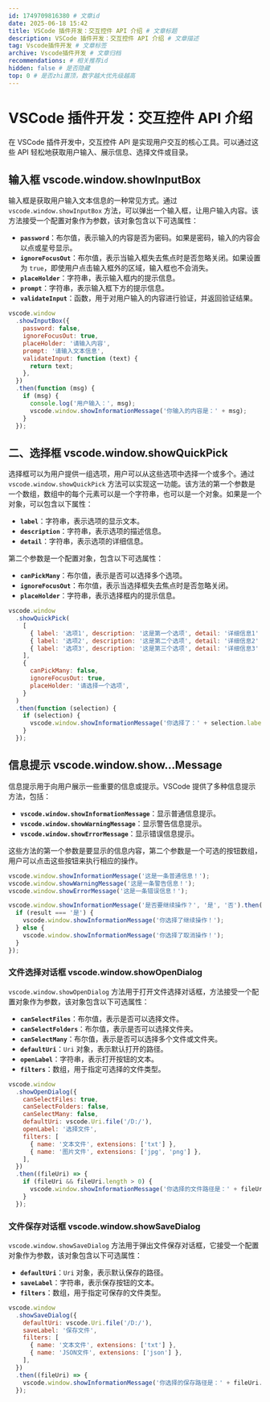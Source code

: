 ```yaml
---
id: 1749709816380 # 文章id
date: 2025-06-18 15:42
title: VSCode 插件开发：交互控件 API 介绍 # 文章标题
description: VSCode 插件开发：交互控件 API 介绍 # 文章描述
tag: Vscode插件开发 # 文章标签
archive: Vscode插件开发 # 文章归档
recommendations: # 相关推荐id
hidden: false # 是否隐藏
top: 0 # 是否zhi置顶，数字越大优先级越高
---
```


# VSCode 插件开发：交互控件 API 介绍

在 VSCode 插件开发中，交互控件 API 是实现用户交互的核心工具。可以通过这些 API 轻松地获取用户输入、展示信息、选择文件或目录。

## 输入框 vscode.window.showInputBox

输入框是获取用户输入文本信息的一种常见方式。通过 `vscode.window.showInputBox` 方法，可以弹出一个输入框，让用户输入内容。该方法接受一个配置对象作为参数，该对象包含以下可选属性：

- **`password`**：布尔值，表示输入的内容是否为密码。如果是密码，输入的内容会以点或星号显示。
- **`ignoreFocusOut`**：布尔值，表示当输入框失去焦点时是否忽略关闭。如果设置为 `true`，即使用户点击输入框外的区域，输入框也不会消失。
- **`placeHolder`**：字符串，表示输入框内的提示信息。
- **`prompt`**：字符串，表示输入框下方的提示信息。
- **`validateInput`**：函数，用于对用户输入的内容进行验证，并返回验证结果。

```javascript
vscode.window
  .showInputBox({
    password: false,
    ignoreFocusOut: true,
    placeHolder: '请输入内容',
    prompt: '请输入文本信息',
    validateInput: function (text) {
      return text;
    },
  })
  .then(function (msg) {
    if (msg) {
      console.log('用户输入：', msg);
      vscode.window.showInformationMessage('你输入的内容是：' + msg);
    }
  });
```

## 二、选择框 vscode.window.showQuickPick

选择框可以为用户提供一组选项，用户可以从这些选项中选择一个或多个。通过 `vscode.window.showQuickPick` 方法可以实现这一功能。该方法的第一个参数是一个数组，数组中的每个元素可以是一个字符串，也可以是一个对象。如果是一个对象，可以包含以下属性：

- **`label`**：字符串，表示选项的显示文本。
- **`description`**：字符串，表示选项的描述信息。
- **`detail`**：字符串，表示选项的详细信息。

第二个参数是一个配置对象，包含以下可选属性：

- **`canPickMany`**：布尔值，表示是否可以选择多个选项。
- **`ignoreFocusOut`**：布尔值，表示当选择框失去焦点时是否忽略关闭。
- **`placeHolder`**：字符串，表示选择框内的提示信息。

```javascript
vscode.window
  .showQuickPick(
    [
      { label: '选项1', description: '这是第一个选项', detail: '详细信息1' },
      { label: '选项2', description: '这是第二个选项', detail: '详细信息2' },
      { label: '选项3', description: '这是第三个选项', detail: '详细信息3' },
    ],
    {
      canPickMany: false,
      ignoreFocusOut: true,
      placeHolder: '请选择一个选项',
    }
  )
  .then(function (selection) {
    if (selection) {
      vscode.window.showInformationMessage('你选择了：' + selection.label);
    }
  });
```

## 信息提示 vscode.window.show...Message

信息提示用于向用户展示一些重要的信息或提示。VSCode 提供了多种信息提示方法，包括：

- **`vscode.window.showInformationMessage`**：显示普通信息提示。
- **`vscode.window.showWarningMessage`**：显示警告信息提示。
- **`vscode.window.showErrorMessage`**：显示错误信息提示。

这些方法的第一个参数是要显示的信息内容，第二个参数是一个可选的按钮数组，用户可以点击这些按钮来执行相应的操作。

```javascript
vscode.window.showInformationMessage('这是一条普通信息！');
vscode.window.showWarningMessage('这是一条警告信息！');
vscode.window.showErrorMessage('这是一条错误信息！');

vscode.window.showInformationMessage('是否要继续操作？', '是', '否').then((result) => {
  if (result === '是') {
    vscode.window.showInformationMessage('你选择了继续操作！');
  } else {
    vscode.window.showInformationMessage('你选择了取消操作！');
  }
});
```

### 文件选择对话框 vscode.window.showOpenDialog

`vscode.window.showOpenDialog` 方法用于打开文件选择对话框，方法接受一个配置对象作为参数，该对象包含以下可选属性：

- **`canSelectFiles`**：布尔值，表示是否可以选择文件。
- **`canSelectFolders`**：布尔值，表示是否可以选择文件夹。
- **`canSelectMany`**：布尔值，表示是否可以选择多个文件或文件夹。
- **`defaultUri`**：`Uri` 对象，表示默认打开的路径。
- **`openLabel`**：字符串，表示打开按钮的文本。
- **`filters`**：数组，用于指定可选择的文件类型。

```javascript
vscode.window
  .showOpenDialog({
    canSelectFiles: true,
    canSelectFolders: false,
    canSelectMany: false,
    defaultUri: vscode.Uri.file('/D:/'),
    openLabel: '选择文件',
    filters: [
      { name: '文本文件', extensions: ['txt'] },
      { name: '图片文件', extensions: ['jpg', 'png'] },
    ],
  })
  .then((fileUri) => {
    if (fileUri && fileUri.length > 0) {
      vscode.window.showInformationMessage('你选择的文件路径是：' + fileUri[0].fsPath);
    }
  });
```

### 文件保存对话框 vscode.window.showSaveDialog

`vscode.window.showSaveDialog` 方法用于弹出文件保存对话框，它接受一个配置对象作为参数，该对象包含以下可选属性：

- **`defaultUri`**：`Uri` 对象，表示默认保存的路径。
- **`saveLabel`**：字符串，表示保存按钮的文本。
- **`filters`**：数组，用于指定可保存的文件类型。

```javascript
vscode.window
  .showSaveDialog({
    defaultUri: vscode.Uri.file('/D:/'),
    saveLabel: '保存文件',
    filters: [
      { name: '文本文件', extensions: ['txt'] },
      { name: 'JSON文件', extensions: ['json'] },
    ],
  })
  .then((fileUri) => {
    vscode.window.showInformationMessage('你选择的保存路径是：' + fileUri.fsPath);
  });
```
